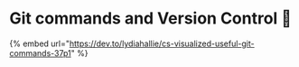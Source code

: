 # Git commands and Version Control 🚧

{% embed url="https://dev.to/lydiahallie/cs-visualized-useful-git-commands-37p1" %}
